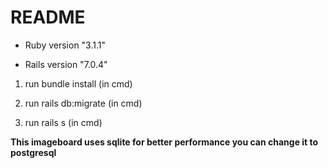 # README

- Ruby version "3.1.1"

- Rails version "7.0.4"

1. run bundle install (in cmd)

2. run rails db:migrate (in cmd)

3. run rails s (in cmd)

**This imageboard uses sqlite for better performance you can change it to postgresql**
